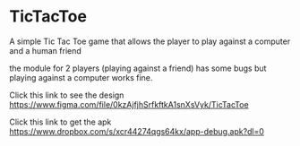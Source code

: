 # TicTacToe
A simple Tic Tac Toe game that allows the player to play against a computer and a human friend

the module for 2 players (playing against a friend) has some bugs but playing against a computer works fine.

Click this link to see the design https://www.figma.com/file/0kzAjfjhSrfkftkA1snXsVyk/TicTacToe

Click this link to get the apk https://www.dropbox.com/s/xcr44274qgs64kx/app-debug.apk?dl=0
